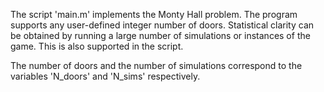 The script 'main.m' implements the Monty Hall problem. The program supports any user-defined integer number of doors. Statistical clarity can be obtained by running 
a large number of simulations or instances of the game. This is also supported in the script. 

The number of doors and the number of simulations correspond to the variables 'N_doors' and 'N_sims' respectively. 
